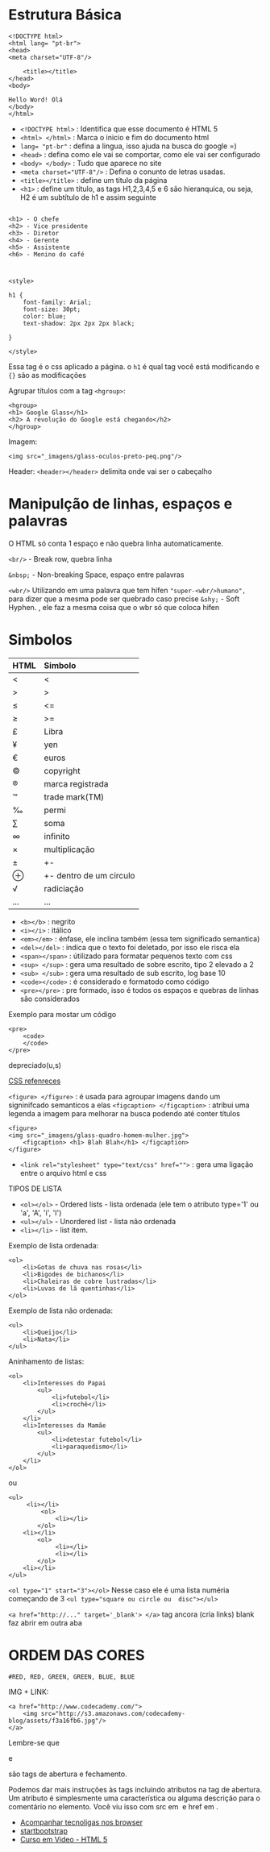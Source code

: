# Estrutura Básica

```
<!DOCTYPE html>
<html lang= "pt-br">
<head>
<meta charset="UTF-8"/>

    <title></title>
</head>
<body>

Hello Word! Olá
</body>
</html>
```

- `<!DOCTYPE html>` : Identifica que esse documento é HTML 5
- `<html> </html>` :  Marca o inicio e fim do documento html
- `lang= "pt-br"` : defina a lingua, isso ajuda na busca do google =)
- `<head>` : defina como ele vai se comportar, como ele vai ser configurado
- `<body> </body>` : Tudo que aparece no site
- `<meta charset="UTF-8"/>` : Defina o conunto de letras usadas.
- `<title></title>` :  define um título da página
- `<h1>` : define um título, as tags H1,2,3,4,5 e 6 são hieranquica, ou seja, H2 é um subtítulo de h1 e assim seguinte

```

<h1> - O chefe
<h2> - Vice presidente
<h3> - Diretor
<h4> - Gerente
<h5> - Assistente
<h6> - Menino do café
```

# <HEAD>

```
<style>

h1 {
    font-family: Arial;
    font-size: 30pt;
    color: blue;
    text-shadow: 2px 2px 2px black;

}

</style>
```

Essa tag é o css aplicado a página. o `h1` é qual tag você está modificando e  `{}` são as modificações

Agrupar títulos com a tag `<hgroup>`:

```
<hgroup>
<h1> Google Glass</h1>
<h2> A revolução do Google está chegando</h2>
</hgroup>
```

Imagem:

`<img src="_imagens/glass-oculos-preto-peq.png"/>`

Header: `<header></header>` delimita onde vai ser o cabeçalho

# Manipulção de linhas, espaços e palavras
O HTML só conta 1 espaço e não quebra linha automaticamente.

`<br/>` - Break row, quebra linha

`&nbsp;` - Non-breaking Space, espaço entre palavras

`<wbr/>` Utilizando em uma palavra que tem hifen `"super-<wbr/>humano",` para dizer que a mesma pode ser quebrado caso precise `&shy;` - Soft Hyphen. , ele faz a mesma coisa que o wbr só que coloca hifen

# Simbolos

| HTML     | Simbolo                 |
|:---------|:------------------------|
| &lt;     | <                       |
| &gt;     | >                       |
| &le;     | <=                      |
| &ge;     | >=                      |
| &pound;  | Libra                   |
| &yen;    | yen                     |
| &euro;   | euros                   |
| &copy;   | copyright               |
| &reg;    | marca registrada        |
| &trade;  | trade mark(TM)          |
| &permil; | permi                   |
| &sum;    | soma                    |
| &infin;  | infinito                |
| &times;  | multiplicação           |
| &plusmn; | +-                      |
| &oplus;  | +- dentro de um circulo |
| &radic;  | radiciação              |
| ...      | ...                     |

- `<b></b>` : negrito
- `<i></i>` : itálico
- `<em></em>` : énfase, ele inclina também (essa tem significado semantica)
- `<del></del>` : indica que o texto foi deletado, por isso ele risca ela
- `<span></span>` : útilizado para formatar pequenos texto com css
- `<sup> </sup>` : gera uma resultado de sobre escrito, tipo 2 elevado a 2
- `<sub> </sub>` : gera uma resultado de sub escrito, log base 10
- `<code></code>` : é considerado e formatodo como código
- `<pre></pre>` : pre formado, isso é todos os espaços e quebras de linhas são considerados

Exemplo para mostar um código

```
<pre>
    <code>
    </code>
</pre>
```

depreciado(u,s)

[CSS refenreces](https://developer.mozilla.org/pt-BR/docs/Web/CSS/CSS_Reference)

`<figure> </figure>` : é usada para agroupar imagens dando um signinifcado semanticos a elas `<figcaption> </figcaption>` : atribui uma legenda a imagem para melhorar na busca podendo até conter títulos

```
<figure>
<img src="_imagens/glass-quadro-homem-mulher.jpg">
    <figcaption> <h1> Blah Blah</h1> </figcaption>
</figure>
```

- `<link rel="stylesheet" type="text/css" href="">` : gera uma ligação entre o arquivo html e css

TIPOS DE LISTA

- `<ol></ol>` - Ordered lists - lista ordenada (ele tem o atributo type='1' ou 'a', 'A', 'i', 'I')
- `<ul></ul>` - Unordered list - lista não ordenada
- `<li></li>` - list item.

Exemplo de lista ordenada:

```
<ol>
    <li>Gotas de chuva nas rosas</li>
    <li>Bigodes de bichanos</li>
    <li>Chaleiras de cobre lustradas</li>
    <li>Luvas de lã quentinhas</li>
</ol>
```

Exemplo de lista não ordenada:

```
<ul>
    <li>Queijo</li>
    <li>Nata</li>
</ul>
```

Aninhamento de listas:

```
<ol>
    <li>Interesses do Papai
        <ul>
            <li>futebol</li>
            <li>crochê</li>
        </ul>
    </li>
    <li>Interesses da Mamãe
        <ul>
            <li>detestar futebol</li>
            <li>paraquedismo</li>
        </ul>
    </li>
</ol>
```

ou

```
<ul>
     <li></li>
         <ol>
             <li></li>
        </ol>
    <li></li>
        <ol>
             <li></li>
             <li></li>
        </ol>
    <li></li>
</ul>
```

`<ol type="1" start="3"></ol>` Nesse caso ele é uma lista numéria começando de 3
`<ul type="square ou circle ou  disc"></ul>`

`<a href="http://..." target='_blank'> </a>` tag ancora (cria links) blank faz abrir em outra aba

# ORDEM DAS CORES
`#RED, RED, GREEN, GREEN, BLUE, BLUE`

IMG + LINK:

```
<a href="http://www.codecademy.com/">
    <img src="http://s3.amazonaws.com/codecademy-blog/assets/f3a16fb6.jpg"/>
</a>
```

Lembre-se que <p> e </p> são tags de abertura e fechamento.

Podemos dar mais instruções às tags incluindo atributos na tag de abertura. Um atributo é simplesmente uma característica ou alguma descrição para o comentário no elemento. Você viu isso com src em <img> e href em <a>.
- [Acompanhar tecnoligas nos browser](http://caniuse.com/)
- [startbootstrap](https://github.com/IronSummitMedia/startbootstrap)
- [Curso em Video - HTML 5](http://www.cursoemvideo.com/lesson/curso-de-html5-00-site-completo/)
